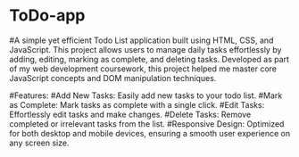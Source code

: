 # ToDo-app

#A simple yet efficient Todo List application built using HTML, CSS, and JavaScript. This project allows users to manage daily tasks effortlessly by adding, editing, marking as complete, and deleting tasks. Developed as part of my web development coursework, this project helped me master core JavaScript concepts and DOM manipulation techniques.

#Features:
#Add New Tasks: Easily add new tasks to your todo list.
#Mark as Complete: Mark tasks as complete with a single click.
#Edit Tasks: Effortlessly edit tasks and make changes.
#Delete Tasks: Remove completed or irrelevant tasks from the list.
#Responsive Design: Optimized for both desktop and mobile devices, ensuring a smooth user experience on any screen size.
